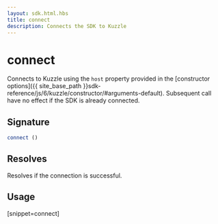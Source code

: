 ```yaml
---
layout: sdk.html.hbs
title: connect
description: Connects the SDK to Kuzzle
---
```


# connect

Connects to Kuzzle using the `host` property provided in the [constructor options]({{ site_base_path }}sdk-reference/js/6/kuzzle/constructor/#arguments-default).
Subsequent call have no effect if the SDK is already connected.

## Signature

```javascript
connect ()
```

## Resolves

Resolves if the connection is successful.

## Usage

[snippet=connect]
